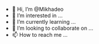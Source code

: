 - 👋 Hi, I’m @Mikhadeo
- 👀 I’m interested in ...
- 🌱 I’m currently learning ...
- 💞️ I’m looking to collaborate on ...
- 📫 How to reach me ...

<!---
Mikhadeo/Mikhadeo is a ✨ special ✨ repository because its `README.md` (this file) appears on your GitHub profile.
You can click the Preview link to take a look at your changes.
--->
